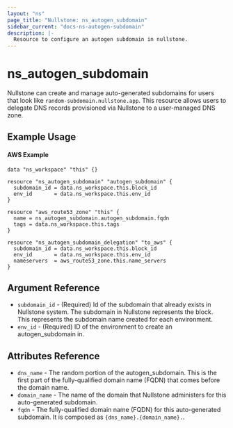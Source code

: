 ```yaml
---
layout: "ns"
page_title: "Nullstone: ns_autogen_subdomain"
sidebar_current: "docs-ns-autogen-subdomain"
description: |-
  Resource to configure an autogen subdomain in nullstone.
---
```


# ns_autogen_subdomain

Nullstone can create and manage auto-generated subdomains for users that look like `random-subdomain.nullstone.app`.
This resource allows users to delegate DNS records provisioned via Nullstone to a user-managed DNS zone.

## Example Usage

#### AWS Example

```hcl
data "ns_workspace" "this" {}

resource "ns_autogen_subdomain" "autogen_subdomain" {
  subdomain_id = data.ns_workspace.this.block_id
  env_id       = data.ns_workspace.this.env_id
}

resource "aws_route53_zone" "this" {
  name = ns_autogen_subdomain.autogen_subdomain.fqdn
  tags = data.ns_workspace.this.tags
}

resource "ns_autogen_subdomain_delegation" "to_aws" {
  subdomain_id = data.ns_workspace.this.block_id
  env_id       = data.ns_workspace.this.env_id
  nameservers  = aws_route53_zone.this.name_servers
}
```

## Argument Reference

- `subdomain_id` - (Required) Id of the subdomain that already exists in Nullstone system.
  The subdomain in Nullstone represents the block. This represents the subdomain name created for each environment.
- `env_id` - (Required) ID of the environment to create an autogen_subdomain in.

## Attributes Reference

* `dns_name` - The random portion of the autogen_subdomain. This is the first part of the fully-qualified domain name (FQDN) that comes before the domain name.
* `domain_name` - The name of the domain that Nullstone administers for this auto-generated subdomain.
* `fqdn` - The fully-qualified domain name (FQDN) for this auto-generated subdomain. It is composed as `{dns_name}.{domain_name}.`.
